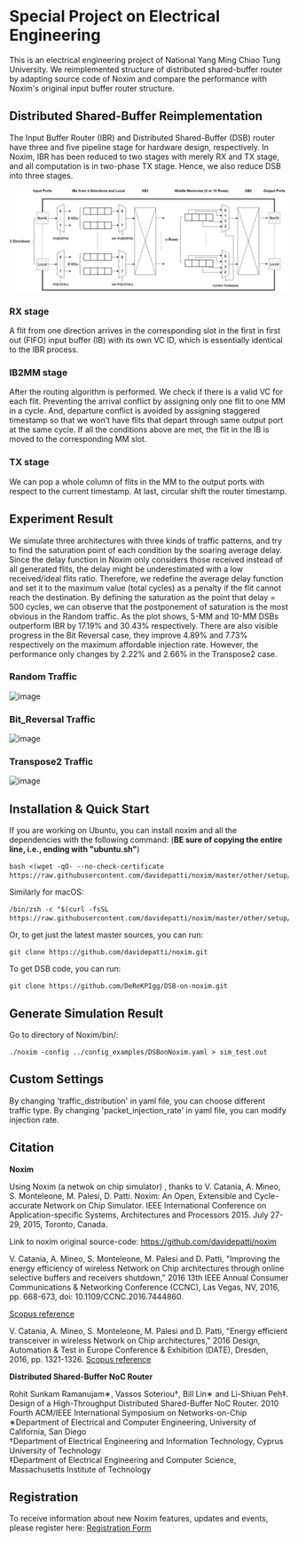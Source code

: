 # Special Project on Electrical Engineering

This is an electrical engineering project of National Yang Ming Chiao Tung University. 
We reimplemented structure of distributed shared-buffer router by adapting source code of Noxim and compare the performance with Noxim's original input buffer router structure.

## Distributed Shared-Buffer Reimplementation

The Input Buffer Router (IBR) and Distributed Shared-Buffer (DSB) router have three and five pipeline stage for hardware design, respectively. In Noxim, IBR has been reduced to two stages with merely RX and TX stage, and all computation is in two-phase TX stage. Hence, we also reduce DSB into three stages.

![image](/img/DSB.jpg "DSB architecture")

### RX stage

A flit from one direction arrives in the corresponding slot in the first in first out (FIFO) input buffer (IB) with its own VC ID, which is essentially identical to the IBR process.

### IB2MM stage

After the routing algorithm is performed. We check if there is a valid VC for each flit. Preventing the arrival conflict by assigning only one flit to one MM in a cycle. And, departure conflict is avoided by assigning staggered timestamp so that we won’t have flits that depart through same output port at the same cycle. If all the conditions above are met, the flit in the IB is moved to the corresponding MM slot.

### TX stage 

We can pop a whole column of flits in the MM to the output ports with respect to the current timestamp. At last, circular shift the router timestamp.

## Experiment Result

We simulate three architectures with three kinds of traffic patterns, and try to find the saturation point of each condition by the soaring average delay.
Since the delay function in Noxim only considers those received instead of all generated flits, the delay might be underestimated with a low received/ideal flits ratio. Therefore, we redefine the average delay function and set it to the maximum value (total cycles) as a penalty if the flit cannot reach the destination.
By defining the saturation as the point that delay = 500 cycles, we can observe that the postponement of saturation is the most obvious in the Random traffic. As the plot shows, 5-MM and 10-MM DSBs outperform IBR by 17.19% and 30.43% respectively. There are also visible progress in the Bit Reversal case, they improve 4.89% and 7.73% respectively on the maximum affordable injection rate. However, the performance only changes by 2.22% and 2.66% in the Transpose2 case.

### Random Traffic

![image](/img/Random.jpg "Random")

### Bit_Reversal Traffic

![image](/img/Bit_Reversal.jpg "Bit_Reversal")

### Transpose2 Traffic

![image](/img/Transpose2.jpg "Transpose2")


## Installation & Quick Start

If you are working on Ubuntu, you can install noxim and all the dependencies with the following command:
(**BE sure of copying the entire line, i.e., ending with "ubuntu.sh"**)

    bash <(wget -qO- --no-check-certificate https://raw.githubusercontent.com/davidepatti/noxim/master/other/setup/ubuntu.sh)

Similarly for macOS:

    /bin/zsh -c "$(curl -fsSL https://raw.githubusercontent.com/davidepatti/noxim/master/other/setup/macos.zsh)"

Or, to get just the latest master sources, you can run:

    git clone https://github.com/davidepatti/noxim.git

To get DSB code, you can run:

    git clone https://github.com/DeReKPIgg/DSB-on-noxim.git

## Generate Simulation Result

Go to directory of Noxim/bin/:

    ./noxim -config ../config_examples/DSBonNoxim.yaml > sim_test.out

## Custom Settings

By changing 'traffic_distribution' in yaml file, you can choose different traffic type.
By changing 'packet_injection_rate' in yaml file, you can modify injection rate.

## Citation

**Noxim**

Using Noxim (a netwok on chip simulator) , thanks to V. Catania, A. Mineo, S. Monteleone, M. Palesi, D. Patti. Noxim: An Open, Extensible and Cycle-accurate Network on Chip Simulator. IEEE International Conference on Application-specific Systems, Architectures and Processors 2015. July 27-29, 2015, Toronto, Canada.

Link to noxim original source-code: https://github.com/davidepatti/noxim

V. Catania, A. Mineo, S. Monteleone, M. Palesi and D. Patti, "Improving the energy efficiency of wireless Network on Chip architectures through online selective buffers and receivers shutdown," 2016 13th IEEE Annual Consumer Communications & Networking Conference (CCNC), Las Vegas, NV, 2016, pp. 668-673, doi: 10.1109/CCNC.2016.7444860.

[Scopus reference](https://www.scopus.com/record/display.uri?eid=2-s2.0-84966659566&origin=resultslist&sort=plf-f&src=s&sid=b531296d946a78b05f463c35c681a44c&sot=autdocs&sdt=autdocs&sl=18&s=AU-ID%2835610853000%29&relpos=14&citeCnt=6&searchTerm=)

V. Catania, A. Mineo, S. Monteleone, M. Palesi and D. Patti, "Energy efficient transceiver in wireless Network on Chip architectures," 2016 Design, Automation & Test in Europe Conference & Exhibition (DATE), Dresden, 2016, pp. 1321-1326.
[Scopus reference](https://www.scopus.com/record/display.uri?eid=2-s2.0-84973661681&origin=resultslist&sort=plf-f&src=s&sid=4bd3ffce04cc0093a84655249383aefa&sot=autdocs&sdt=autdocs&sl=18&s=AU-ID%2835610853000%29&relpos=11&citeCnt=11&searchTerm=)

**Distributed Shared-Buffer NoC Router**

 Rohit Sunkam Ramanujam∗, Vassos Soteriou†, Bill Lin∗ and Li-Shiuan Peh‡. Design of a High-Throughput Distributed Shared-Buffer NoC Router. 2010 Fourth ACM/IEEE International Symposium on Networks-on-Chip\
 ∗Department of Electrical and Computer Engineering, University of California, San Diego\
 †Department of Electrical Engineering and Information Technology, Cyprus University of Technology\
 ‡Department of Electrical Engineering and Computer Science, Massachusetts Institute of Technology

## Registration

To receive information about new Noxim features, updates and events, please register here:
[Registration Form](https://docs.google.com/forms/d/e/1FAIpQLSfJnYQZwxC4gr4jUc-nuwuGp0MDBA-0N_TVf8hqV1DIa325Dg/viewform?c=0&w=1)

